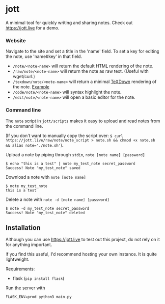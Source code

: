 # jott
A minimal tool for quickly writing and sharing notes.  Check out https://jott.live for a demo.

### Website

Navigate to the site and set a title in the 'name' field.  To set a key for editing the note, use
'name#key' in that field.

- `/note/<note-name>` will return the default HTML rendering of the note.
- `/raw/note/<note-name>` will return the note as raw text. (Useful with wget/curl.)
- `/texdown/note/<note-name>` will return a minimal [TeXDown](https://github.com/tex-ninja/texdown#texdown) rendering of the note. [Example](https://jott.live/texdown/note/test)
- `/code/note/<note-name>` will syntax highlight the note.
- `/edit/note/<note-name>` will open a basic editor for the note.


### Command line

The `note` script in `jott/scripts` makes it easy to upload and read notes from the command line.

(If you don't want to manually copy the script over: `$ curl https://jott.live/raw/note/note_script > note.sh && chmod +x note.sh && alias note='./note.sh'`).

Upload a note by piping through `stdin`, `note [note name] [password]`
```
$ echo "this is a test" | note my_test_note secret_password
Success! Note "my_test_note" saved
```
Download a note with `note [note name]`
```
$ note my_test_note
this is a test
```
Delete a note with `note -d [note name] [password]`
```
$ note -d my_test_note secret_password
Success! Note "my_test_note" deleted
```

## Installation
Although you can use https://jott.live to test out this project, do not rely on it for anything important.

If you find this useful, I'd recommend hosting your own instance.  It is quite lightweight.

Requirements:
- flask (`pip install flask`)

Run the server with
```
FLASK_ENV=prod python3 main.py
```

